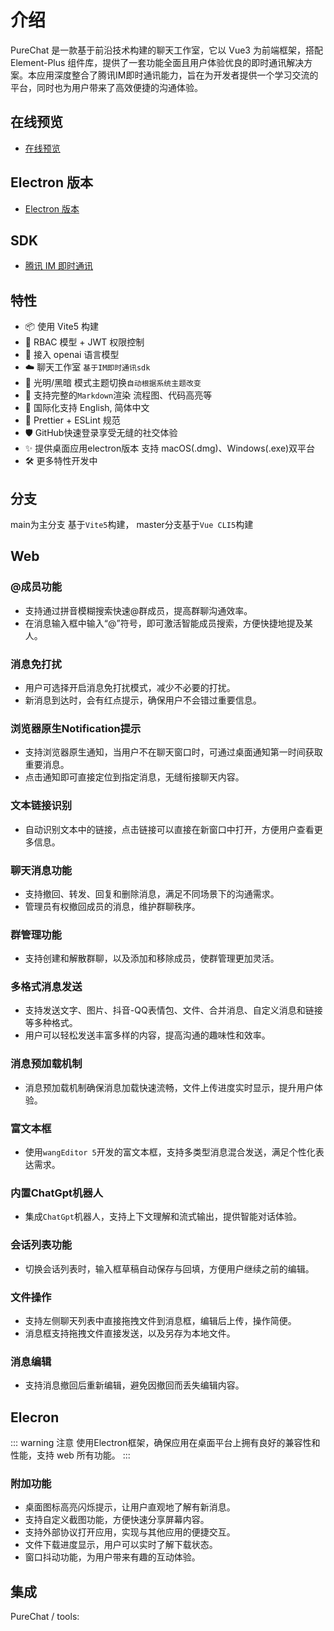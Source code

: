 # 介绍

PureChat 是一款基于前沿技术构建的聊天工作室，它以 Vue3 为前端框架，搭配 Element-Plus 组件库，提供了一套功能全面且用户体验优良的即时通讯解决方案。本应用深度整合了腾讯IM即时通讯能力，旨在为开发者提供一个学习交流的平台，同时也为用户带来了高效便捷的沟通体验。

## 在线预览

- [在线预览](https://pureadmin.cn)

## Electron 版本

- [Electron 版本](https://gitee.com/H260788/pure-chat-app)

## SDK

- [腾讯 IM 即时通讯](https://cloud.tencent.com/product/im)

## 特性

- 📦️ 使用 Vite5 构建
- 📃 RBAC 模型 + JWT 权限控制
- 🤖 接入 openai 语言模型
- ☁️ 聊天工作室 `基于IM即时通讯sdk`
- 🌚 光明/黑暗 模式主题切换`自动根据系统主题改变`
- 📝 支持完整的`Markdown`渲染 流程图、代码高亮等
- 🔴 国际化支持 English, 简体中文
- 🔧 Prettier + ESLint 规范
- 🛡️ GitHub快速登录享受无缝的社交体验
- ✨ 提供桌面应用electron版本 支持 macOS(.dmg)、Windows(.exe)双平台
- 🛠 更多特性开发中

## 分支
main为主分支 基于`Vite5`构建， master分支基于`Vue CLI5`构建

## Web
### @成员功能
- 支持通过拼音模糊搜索快速@群成员，提高群聊沟通效率。
- 在消息输入框中输入“@”符号，即可激活智能成员搜索，方便快捷地提及某人。
### 消息免打扰
- 用户可选择开启消息免打扰模式，减少不必要的打扰。
- 新消息到达时，会有红点提示，确保用户不会错过重要信息。
### 浏览器原生Notification提示
- 支持浏览器原生通知，当用户不在聊天窗口时，可通过桌面通知第一时间获取重要消息。
- 点击通知即可直接定位到指定消息，无缝衔接聊天内容。
### 文本链接识别
- 自动识别文本中的链接，点击链接可以直接在新窗口中打开，方便用户查看更多信息。
### 聊天消息功能
- 支持撤回、转发、回复和删除消息，满足不同场景下的沟通需求。
- 管理员有权撤回成员的消息，维护群聊秩序。
### 群管理功能
- 支持创建和解散群聊，以及添加和移除成员，使群管理更加灵活。
### 多格式消息发送
- 支持发送文字、图片、抖音-QQ表情包、文件、合并消息、自定义消息和链接等多种格式。
- 用户可以轻松发送丰富多样的内容，提高沟通的趣味性和效率。
### 消息预加载机制
- 消息预加载机制确保消息加载快速流畅，文件上传进度实时显示，提升用户体验。
### 富文本框
- 使用`wangEditor 5`开发的富文本框，支持多类型消息混合发送，满足个性化表达需求。
### 内置ChatGpt机器人
- 集成`ChatGpt`机器人，支持上下文理解和流式输出，提供智能对话体验。
### 会话列表功能
- 切换会话列表时，输入框草稿自动保存与回填，方便用户继续之前的编辑。
### 文件操作
- 支持左侧聊天列表中直接拖拽文件到消息框，编辑后上传，操作简便。
- 消息框支持拖拽文件直接发送，以及另存为本地文件。
### 消息编辑
- 支持消息撤回后重新编辑，避免因撤回而丢失编辑内容。

## Elecron

::: warning 注意
使用Electron框架，确保应用在桌面平台上拥有良好的兼容性和性能，支持 web 所有功能。
:::
### 附加功能
- 桌面图标高亮闪烁提示，让用户直观地了解有新消息。
- 支持自定义截图功能，方便快速分享屏幕内容。
- 支持外部协议打开应用，实现与其他应用的便捷交互。
- 文件下载进度显示，用户可以实时了解下载状态。
- 窗口抖动功能，为用户带来有趣的互动体验。

## 集成

PureChat / tools:

<ContentIntegrations />
